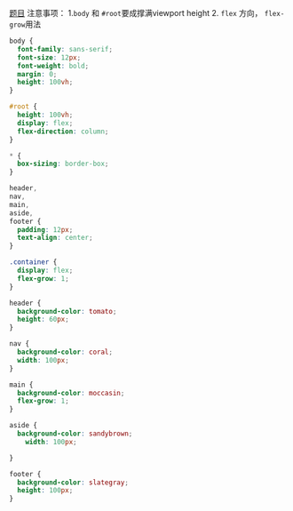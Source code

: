 [题目](https://www.greatfrontend.com/interviews/study/gfe75/questions/user-interface/holy-grail/react)
注意事项：
	1.`body` 和 `#root`要成撑满viewport height
	2. `flex` 方向， `flex-grow`用法

``` css
body {
  font-family: sans-serif;
  font-size: 12px;
  font-weight: bold;
  margin: 0;
  height: 100vh;
}

#root {
  height: 100vh;
  display: flex;
  flex-direction: column;
}

* {
  box-sizing: border-box;
}

header,
nav,
main,
aside,
footer {
  padding: 12px;
  text-align: center;
}

.container {
  display: flex;
  flex-grow: 1;
}

header {
  background-color: tomato;
  height: 60px;
}

nav {
  background-color: coral;
  width: 100px;
}

main {
  background-color: moccasin;
  flex-grow: 1;
}

aside {
  background-color: sandybrown;
    width: 100px;

}

footer {
  background-color: slategray;
  height: 100px;
}

```